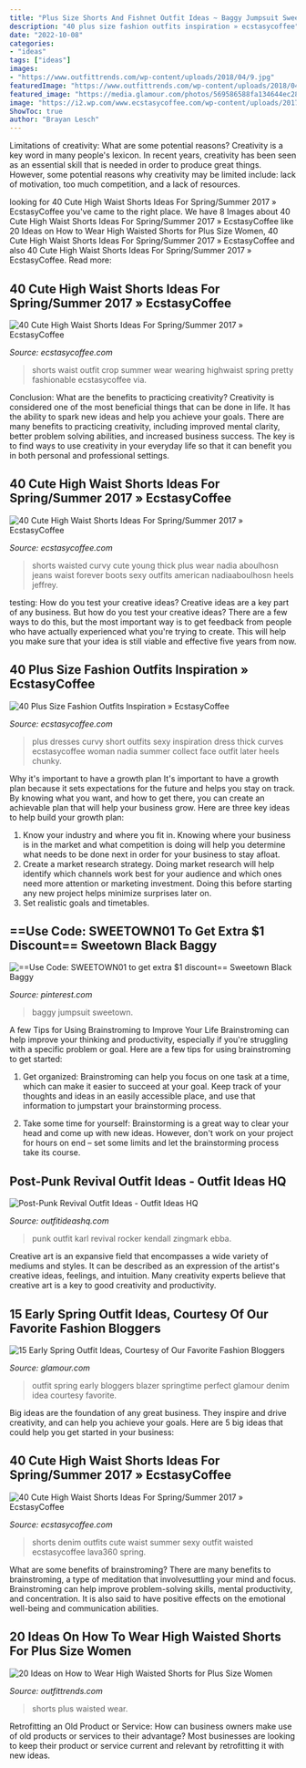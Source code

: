 ```yaml
---
title: "Plus Size Shorts And Fishnet Outfit Ideas ~ Baggy Jumpsuit Sweetown"
description: "40 plus size fashion outfits inspiration » ecstasycoffee"
date: "2022-10-08"
categories:
- "ideas"
tags: ["ideas"]
images:
- "https://www.outfittrends.com/wp-content/uploads/2018/04/9.jpg"
featuredImage: "https://www.outfittrends.com/wp-content/uploads/2018/04/9.jpg"
featured_image: "https://media.glamour.com/photos/569586588fa134644ec2897e/master/h_1025,c_limit/fashion-2013-04-6-samantha-hutchinson-we-wore-what-main.jpg"
image: "https://i2.wp.com/www.ecstasycoffee.com/wp-content/uploads/2017/02/high-waisted-shorts-outfit-ideas-tumblr.jpg?resize=600%2C770"
ShowToc: true
author: "Brayan Lesch"
---
```



Limitations of creativity: What are some potential reasons?
Creativity is a key word in many people's lexicon. In recent years, creativity has been seen as an essential skill that is needed in order to produce great things. However, some potential reasons why creativity may be limited include: lack of motivation, too much competition, and a lack of resources.

	

		
looking for 40 Cute High Waist Shorts Ideas For Spring/Summer 2017 » EcstasyCoffee you've came to the right place. We have 8 Images about 40 Cute High Waist Shorts Ideas For Spring/Summer 2017 » EcstasyCoffee like 20 Ideas on How to Wear High Waisted Shorts for Plus Size Women, 40 Cute High Waist Shorts Ideas For Spring/Summer 2017 » EcstasyCoffee and also 40 Cute High Waist Shorts Ideas For Spring/Summer 2017 » EcstasyCoffee. Read more:
		
    
## 40 Cute High Waist Shorts Ideas For Spring/Summer 2017 » EcstasyCoffee

<img loading=lazy src="https://i0.wp.com/www.ecstasycoffee.com/wp-content/uploads/2017/02/Fashionable-Highwaist-Shorts-Outfit.jpg?resize=640%2C960" onerror="this.onerror=null;this.src='https://tse2.mm.bing.net/th?id=OIP.-NiQ06MBXGXXsDDr4R7soAHaLH&amp;pid=15.1';" alt="40 Cute High Waist Shorts Ideas For Spring/Summer 2017 » EcstasyCoffee">

_Source: ecstasycoffee.com_

>shorts waist outfit crop summer wear wearing highwaist spring pretty fashionable ecstasycoffee via. 

	

Conclusion: What are the benefits to practicing creativity?
Creativity is considered one of the most beneficial things that can be done in life. It has the ability to spark new ideas and help you achieve your goals. There are many benefits to practicing creativity, including improved mental clarity, better problem solving abilities, and increased business success. The key is to find ways to use creativity in your everyday life so that it can benefit you in both personal and professional settings.

    
## 40 Cute High Waist Shorts Ideas For Spring/Summer 2017 » EcstasyCoffee

<img loading=lazy src="https://i0.wp.com/www.ecstasycoffee.com/wp-content/uploads/2017/02/high-waisted-short-ideas.jpg?resize=600,900" onerror="this.onerror=null;this.src='https://tse1.mm.bing.net/th?id=OIP.f_UULCaR1zbi0Eefx_kL9QHaLH&amp;pid=15.1';" alt="40 Cute High Waist Shorts Ideas For Spring/Summer 2017 » EcstasyCoffee">

_Source: ecstasycoffee.com_

>shorts waisted curvy cute young thick plus wear nadia aboulhosn jeans waist forever boots sexy outfits american nadiaaboulhosn heels jeffrey. 

	

testing: How do you test your creative ideas?
Creative ideas are a key part of any business. But how do you test your creative ideas? There are a few ways to do this, but the most important way is to get feedback from people who have actually experienced what you're trying to create. This will help you make sure that your idea is still viable and effective five years from now.

    
## 40 Plus Size Fashion Outfits Inspiration » EcstasyCoffee

<img loading=lazy src="https://i0.wp.com/www.ecstasycoffee.com/wp-content/uploads/2016/10/Curvy-Women-Fashion-Outfits-45.jpg" onerror="this.onerror=null;this.src='https://tse4.mm.bing.net/th?id=OIP.LoEDuT4qRFmgixWuMXntQAHaLH&amp;pid=15.1';" alt="40 Plus Size Fashion Outfits Inspiration » EcstasyCoffee">

_Source: ecstasycoffee.com_

>plus dresses curvy short outfits sexy inspiration dress thick curves ecstasycoffee woman nadia summer collect face outfit later heels chunky. 

	

Why it's important to have a growth plan
It's important to have a growth plan because it sets expectations for the future and helps you stay on track. By knowing what you want, and how to get there, you can create an achievable plan that will help your business grow. Here are three key ideas to help build your growth plan: 
1. Know your industry and where you fit in. Knowing where your business is in the market and what competition is doing will help you determine what needs to be done next in order for your business to stay afloat. 
2. Create a market research strategy. Doing market research will help identify which channels work best for your audience and which ones need more attention or marketing investment. Doing this before starting any new project helps minimize surprises later on. 
3. Set realistic goals and timetables.

    
## ==Use Code: SWEETOWN01 To Get Extra $1 Discount== Sweetown Black Baggy

<img loading=lazy src="https://i.pinimg.com/736x/27/88/35/278835e4f35df1d7819bbc1a0c84b189.jpg" onerror="this.onerror=null;this.src='https://tse3.mm.bing.net/th?id=OIP.xH904BHGofdhU9JAzH0hiQHaHa&amp;pid=15.1';" alt="==Use Code: SWEETOWN01 to get extra $1 discount== Sweetown Black Baggy">

_Source: pinterest.com_

>baggy jumpsuit sweetown. 

	

A few Tips for Using Brainstroming to Improve Your Life
Brainstroming can help improve your thinking and productivity, especially if you're struggling with a specific problem or goal. Here are a few tips for using brainstroming to get started: 
1. Get organized: Brainstroming can help you focus on one task at a time, which can make it easier to succeed at your goal. Keep track of your thoughts and ideas in an easily accessible place, and use that information to jumpstart your brainstorming process. 

2. Take some time for yourself: Brainstorming is a great way to clear your head and come up with new ideas. However, don't work on your project for hours on end – set some limits and let the brainstorming process take its course. 


    
## Post-Punk Revival Outfit Ideas - Outfit Ideas HQ

<img loading=lazy src="http://outfitideashq.com/wp-content/uploads/2015/08/post-punk-revival-outfit-ideas-11.jpg" onerror="this.onerror=null;this.src='https://tse1.mm.bing.net/th?id=OIP.T0BcOgk-aGfZwModxIRsRAHaHa&amp;pid=15.1';" alt="Post-Punk Revival Outfit Ideas - Outfit Ideas HQ">

_Source: outfitideashq.com_

>punk outfit karl revival rocker kendall zingmark ebba. 

	

Creative art is an expansive field that encompasses a wide variety of mediums and styles. It can be described as an expression of the artist's creative ideas, feelings, and intuition. Many creativity experts believe that creative art is a key to good creativity and productivity.

    
## 15 Early Spring Outfit Ideas, Courtesy Of Our Favorite Fashion Bloggers

<img loading=lazy src="https://media.glamour.com/photos/569586588fa134644ec2897e/master/h_1025,c_limit/fashion-2013-04-6-samantha-hutchinson-we-wore-what-main.jpg" onerror="this.onerror=null;this.src='https://tse1.mm.bing.net/th?id=OIP.4qkP0tRAMcx5ksAc6HbxgAHaLH&amp;pid=15.1';" alt="15 Early Spring Outfit Ideas, Courtesy of Our Favorite Fashion Bloggers">

_Source: glamour.com_

>outfit spring early bloggers blazer springtime perfect glamour denim idea courtesy favorite. 

	

Big ideas are the foundation of any great business. They inspire and drive creativity, and can help you achieve your goals. Here are 5 big ideas that could help you get started in your business:

    
## 40 Cute High Waist Shorts Ideas For Spring/Summer 2017 » EcstasyCoffee

<img loading=lazy src="https://i2.wp.com/www.ecstasycoffee.com/wp-content/uploads/2017/02/high-waisted-shorts-outfit-ideas-tumblr.jpg?resize=600%2C770" onerror="this.onerror=null;this.src='https://tse3.mm.bing.net/th?id=OIP._yeNrCCMZSSVi_FGXXngXAHaJg&amp;pid=15.1';" alt="40 Cute High Waist Shorts Ideas For Spring/Summer 2017 » EcstasyCoffee">

_Source: ecstasycoffee.com_

>shorts denim outfits cute waist summer sexy outfit waisted ecstasycoffee lava360 spring. 

	

What are some benefits of brainstroming?
There are many benefits to brainstroming, a type of meditation that involvesuttling your mind and focus. Brainstroming can help improve problem-solving skills, mental productivity, and concentration. It is also said to have positive effects on the emotional well-being and communication abilities.

    
## 20 Ideas On How To Wear High Waisted Shorts For Plus Size Women

<img loading=lazy src="https://www.outfittrends.com/wp-content/uploads/2018/04/9.jpg" onerror="this.onerror=null;this.src='https://tse2.mm.bing.net/th?id=OIP.usSBDYLe2Y-euFqYiWx7wwHaKq&amp;pid=15.1';" alt="20 Ideas on How to Wear High Waisted Shorts for Plus Size Women">

_Source: outfittrends.com_

>shorts plus waisted wear. 

	

Retrofitting an Old Product or Service: How can business owners make use of old products or services to their advantage?
Most businesses are looking to keep their product or service current and relevant by retrofitting it with new ideas.

